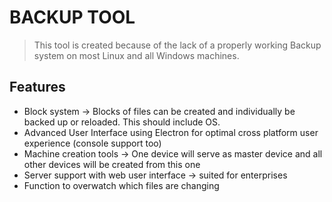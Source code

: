 # BACKUP TOOL
>This tool is created because of the lack of a properly working
>Backup system on most Linux and all Windows machines.

## Features
* Block system -> Blocks of files can be created and individually be backed up or reloaded. This should include OS.
* Advanced User Interface using Electron for optimal cross platform user experience (console support too)
* Machine creation tools -> One device will serve as master device and all other devices will be created from this one
* Server support with web user interface -> suited for enterprises
* Function to overwatch which files are changing

